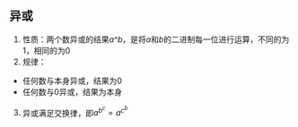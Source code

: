 ## 异或
1. 性质：两个数异或的结果$a\^b$，是将$a$和$b$的二进制每一位进行运算，不同的为1，相同的为0
2. 规律：
- 任何数与本身异或，结果为0
- 任何数与0异或，结果为本身
3. 异或满足交换律，即$a^b^c = a^c^b$